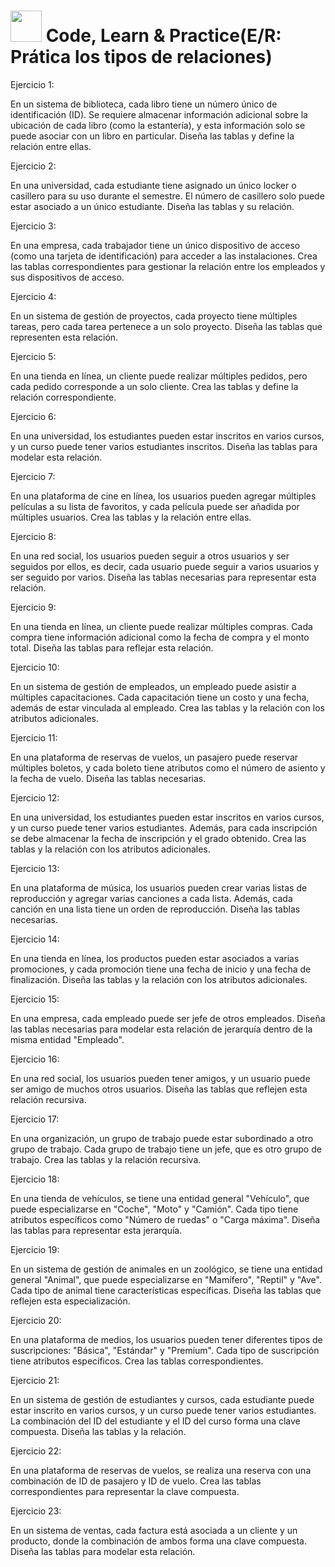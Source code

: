 #  <img decoding="async" src="https://github.com/user-attachments/assets/922b1b9a-da6d-4c54-a66e-fbb6dc1eb322" width="50px"/> Code, Learn & Practice(E/R: Prática los tipos de relaciones)
Ejercicio 1:

En un sistema de biblioteca, cada libro tiene un número único de identificación (ID). Se requiere almacenar información adicional sobre la ubicación de cada libro (como la estantería), y esta información solo se puede asociar con un libro en particular. Diseña las tablas y define la relación entre ellas.

Ejercicio 2:

En una universidad, cada estudiante tiene asignado un único locker o casillero para su uso durante el semestre. El número de casillero solo puede estar asociado a un único estudiante. Diseña las tablas y su relación.

Ejercicio 3:

En una empresa, cada trabajador tiene un único dispositivo de acceso (como una tarjeta de identificación) para acceder a las instalaciones. Crea las tablas correspondientes para gestionar la relación entre los empleados y sus dispositivos de acceso.

Ejercicio 4:

En un sistema de gestión de proyectos, cada proyecto tiene múltiples tareas, pero cada tarea pertenece a un solo proyecto. Diseña las tablas que representen esta relación.

Ejercicio 5:

En una tienda en línea, un cliente puede realizar múltiples pedidos, pero cada pedido corresponde a un solo cliente. Crea las tablas y define la relación correspondiente.

Ejercicio 6:

En una universidad, los estudiantes pueden estar inscritos en varios cursos, y un curso puede tener varios estudiantes inscritos. Diseña las tablas para modelar esta relación.

Ejercicio 7:

En una plataforma de cine en línea, los usuarios pueden agregar múltiples películas a su lista de favoritos, y cada película puede ser añadida por múltiples usuarios. Crea las tablas y la relación entre ellas.

Ejercicio 8:

En una red social, los usuarios pueden seguir a otros usuarios y ser seguidos por ellos, es decir, cada usuario puede seguir a varios usuarios y ser seguido por varios. Diseña las tablas necesarias para representar esta relación.

Ejercicio 9:

En una tienda en línea, un cliente puede realizar múltiples compras. Cada compra tiene información adicional como la fecha de compra y el monto total. Diseña las tablas para reflejar esta relación.

Ejercicio 10:

En un sistema de gestión de empleados, un empleado puede asistir a múltiples capacitaciones. Cada capacitación tiene un costo y una fecha, además de estar vinculada al empleado. Crea las tablas y la relación con los atributos adicionales.

Ejercicio 11:

En una plataforma de reservas de vuelos, un pasajero puede reservar múltiples boletos, y cada boleto tiene atributos como el número de asiento y la fecha de vuelo. Diseña las tablas necesarias.

Ejercicio 12:

En una universidad, los estudiantes pueden estar inscritos en varios cursos, y un curso puede tener varios estudiantes. Además, para cada inscripción se debe almacenar la fecha de inscripción y el grado obtenido. Crea las tablas y la relación con los atributos adicionales.

Ejercicio 13:

En una plataforma de música, los usuarios pueden crear varias listas de reproducción y agregar varias canciones a cada lista. Además, cada canción en una lista tiene un orden de reproducción. Diseña las tablas necesarias.

Ejercicio 14:

En una tienda en línea, los productos pueden estar asociados a varias promociones, y cada promoción tiene una fecha de inicio y una fecha de finalización. Diseña las tablas y la relación con los atributos adicionales.

Ejercicio 15:

En una empresa, cada empleado puede ser jefe de otros empleados. Diseña las tablas necesarias para modelar esta relación de jerarquía dentro de la misma entidad "Empleado".

Ejercicio 16:

En una red social, los usuarios pueden tener amigos, y un usuario puede ser amigo de muchos otros usuarios. Diseña las tablas que reflejen esta relación recursiva.

Ejercicio 17:

En una organización, un grupo de trabajo puede estar subordinado a otro grupo de trabajo. Cada grupo de trabajo tiene un jefe, que es otro grupo de trabajo. Crea las tablas y la relación recursiva.

Ejercicio 18:

En una tienda de vehículos, se tiene una entidad general "Vehículo", que puede especializarse en "Coche", "Moto" y "Camión". Cada tipo tiene atributos específicos como "Número de ruedas" o "Carga máxima". Diseña las tablas para representar esta jerarquía.

Ejercicio 19:

En un sistema de gestión de animales en un zoológico, se tiene una entidad general "Animal", que puede especializarse en "Mamífero", "Reptil" y "Ave". Cada tipo de animal tiene características específicas. Diseña las tablas que reflejen esta especialización.

Ejercicio 20:

En una plataforma de medios, los usuarios pueden tener diferentes tipos de suscripciones: "Básica", "Estándar" y "Premium". Cada tipo de suscripción tiene atributos específicos. Crea las tablas correspondientes.

Ejercicio 21:

En un sistema de gestión de estudiantes y cursos, cada estudiante puede estar inscrito en varios cursos, y un curso puede tener varios estudiantes. La combinación del ID del estudiante y el ID del curso forma una clave compuesta. Diseña las tablas y la relación.

Ejercicio 22:

En una plataforma de reservas de vuelos, se realiza una reserva con una combinación de ID de pasajero y ID de vuelo. Crea las tablas correspondientes para representar la clave compuesta.

Ejercicio 23:

En un sistema de ventas, cada factura está asociada a un cliente y un producto, donde la combinación de ambos forma una clave compuesta. Diseña las tablas para modelar esta relación.
